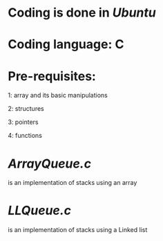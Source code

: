 # Coding is done in _Ubuntu_


# Coding language: C

# Pre-requisites: 

1: array and its basic manipulations

2: structures

3: pointers

4: functions

# _ArrayQueue.c_
is an implementation of stacks using an array

# _LLQueue.c_
is an implementation of stacks using a Linked list
